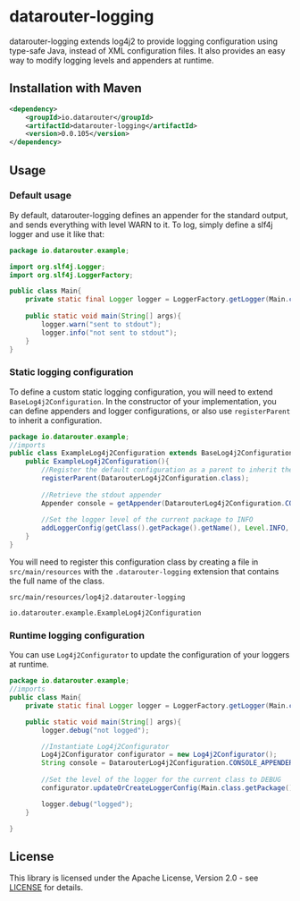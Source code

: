 # datarouter-logging

datarouter-logging extends log4j2 to provide logging configuration using type-safe Java, instead of XML configuration files. It also provides an easy way to modify logging levels and appenders at runtime.

## Installation with Maven

```xml
<dependency>
	<groupId>io.datarouter</groupId>
	<artifactId>datarouter-logging</artifactId>
	<version>0.0.105</version>
</dependency>
```

## Usage

### Default usage

By default, datarouter-logging defines an appender for the standard output, and sends everything with level WARN to it. To log, simply define a slf4j logger and use it like that:

```java
package io.datarouter.example;

import org.slf4j.Logger;
import org.slf4j.LoggerFactory;

public class Main{
	private static final Logger logger = LoggerFactory.getLogger(Main.class);
	
	public static void main(String[] args){
		logger.warn("sent to stdout");
		logger.info("not sent to stdout");
	}
}
```

### Static logging configuration

To define a custom static logging configuration, you will need to extend `BaseLog4j2Configuration`. In the constructor of your implementation, you can define appenders and logger configurations, or also use `registerParent` to inherit a configuration.

```java
package io.datarouter.example;
//imports
public class ExampleLog4j2Configuration extends BaseLog4j2Configuration{
	public ExampleLog4j2Configuration(){
		//Register the default configuration as a parent to inherit the default stdout appender
		registerParent(DatarouterLog4j2Configuration.class);
		
		//Retrieve the stdout appender
		Appender console = getAppender(DatarouterLog4j2Configuration.CONSOLE_APPENDER_NAME);
		
		//Set the logger level of the current package to INFO
		addLoggerConfig(getClass().getPackage().getName(), Level.INFO, false, console);
	}
}
```

You will need to register this configuration class by creating a file in `src/main/resources` with the `.datarouter-logging` extension that contains the full name of the class.

`src/main/resources/log4j2.datarouter-logging`
```
io.datarouter.example.ExampleLog4j2Configuration
```

### Runtime logging configuration

You can use `Log4j2Configurator` to update the configuration of your loggers at runtime.

```java
package io.datarouter.example;
//imports
public class Main{
	private static final Logger logger = LoggerFactory.getLogger(Main.class);

	public static void main(String[] args){
		logger.debug("not logged");

		//Instantiate Log4j2Configurator
		Log4j2Configurator configurator = new Log4j2Configurator();
		String console = DatarouterLog4j2Configuration.CONSOLE_APPENDER_NAME;
		
		//Set the level of the logger for the current class to DEBUG
		configurator.updateOrCreateLoggerConfig(Main.class.getPackage(), Level.DEBUG, false, console);

		logger.debug("logged");
	}

}
```

## License

This library is licensed under the Apache License, Version 2.0 - see [LICENSE](../LICENSE) for details.
